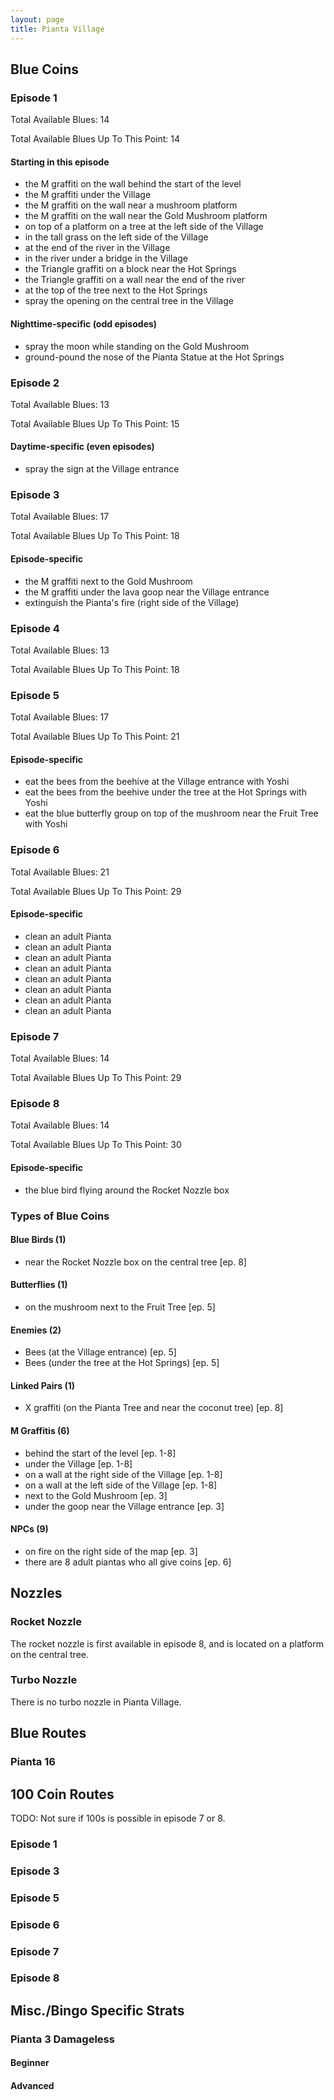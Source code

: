```yaml
---
layout: page
title: Pianta Village
---
```


## Blue Coins ##

### Episode 1 ###
Total Available Blues: 14

Total Available Blues Up To This Point: 14

#### Starting in this episode ####
- the M graffiti on the wall behind the start of the level
- the M graffiti under the Village
- the M graffiti on the wall near a mushroom platform
- the M graffiti on the wall near the Gold Mushroom platform
- on top of a platform on a tree at the left side of the Village
- in the tall grass on the left side of the Village
- at the end of the river in the Village
- in the river under a bridge in the Village
- the Triangle graffiti on a block near the Hot Springs
- the Triangle graffiti on a wall near the end of the river
- at the top of the tree next to the Hot Springs
- spray the opening on the central tree in the Village

#### Nighttime-specific (odd episodes) ####
- spray the moon while standing on the Gold Mushroom
- ground-pound the nose of the Pianta Statue at the Hot Springs

### Episode 2 ###
Total Available Blues: 13

Total Available Blues Up To This Point: 15

#### Daytime-specific (even episodes) ####
- spray the sign at the Village entrance

### Episode 3 ###
Total Available Blues: 17

Total Available Blues Up To This Point: 18

#### Episode-specific ####
- the M graffiti next to the Gold Mushroom
- the M graffiti under the lava goop near the Village entrance
- extinguish the Pianta's fire (right side of the Village)

### Episode 4 ###
Total Available Blues: 13

Total Available Blues Up To This Point: 18

### Episode 5 ###
Total Available Blues: 17

Total Available Blues Up To This Point: 21

#### Episode-specific ####
- eat the bees from the beehive at the Village entrance with Yoshi
- eat the bees from the beehive under the tree at the Hot Springs with Yoshi
- eat the blue butterfly group on top of the mushroom near the Fruit Tree with Yoshi

### Episode 6 ###
Total Available Blues: 21

Total Available Blues Up To This Point: 29

#### Episode-specific ####
- clean an adult Pianta
- clean an adult Pianta
- clean an adult Pianta
- clean an adult Pianta
- clean an adult Pianta
- clean an adult Pianta
- clean an adult Pianta
- clean an adult Pianta

### Episode 7 ###
Total Available Blues: 14

Total Available Blues Up To This Point: 29

### Episode 8 ###
Total Available Blues: 14

Total Available Blues Up To This Point: 30

#### Episode-specific ####
- the blue bird flying around the Rocket Nozzle box

### Types of Blue Coins ###
#### Blue Birds (1) ####
- near the Rocket Nozzle box on the central tree [ep. 8]

#### Butterflies (1) ####
- on the mushroom next to the Fruit Tree [ep. 5]

#### Enemies (2) ####
- Bees (at the Village entrance) [ep. 5]
- Bees (under the tree at the Hot Springs) [ep. 5]

#### Linked Pairs (1) ####
- X graffiti (on the Pianta Tree and near the coconut tree) [ep. 8]

#### M Graffitis (6) ####
- behind the start of the level [ep. 1-8]
- under the Village [ep. 1-8]
- on a wall at the right side of the Village [ep. 1-8]
- on a wall at the left side of the Village [ep. 1-8]
- next to the Gold Mushroom [ep. 3]
- under the goop near the Village entrance [ep. 3]

#### NPCs (9) ####
- on fire on the right side of the map [ep. 3]
- there are 8 adult piantas who all give coins [ep. 6]

## Nozzles ##

### Rocket Nozzle ###
The rocket nozzle is first available in episode 8, and is located
on a platform on the central tree.

### Turbo Nozzle ###
There is no turbo nozzle in Pianta Village.

## Blue Routes ##
### Pianta 16 ###

## 100 Coin Routes ##
TODO: Not sure if 100s is possible in episode 7 or 8.
### Episode 1 ###

### Episode 3 ###

### Episode 5 ###

### Episode 6 ###

### Episode 7 ###

### Episode 8 ###

## Misc./Bingo Specific Strats ##
### Pianta 3 Damageless ###
#### Beginner ####

#### Advanced ####
